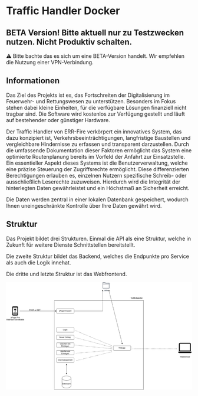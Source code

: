# Traffic Handler Docker

## BETA Version! Bitte aktuell nur zu Testzwecken nutzen. Nicht Produktiv schalten.
⚠️ Bitte bachte das es sich um eine BETA-Version handelt. Wir empfehlen die Nutzung  einer VPN-Verbindung.

## Informationen
Das Ziel des Projekts ist es, das Fortschreiten der Digitalisierung im Feuerwehr- und Rettungswesen zu unterstützen. Besonders im Fokus stehen dabei kleine Einheiten, für die verfügbare Lösungen finanziell nicht tragbar sind. Die Software wird kostenlos zur Verfügung gestellt und läuft auf bestehender oder günstiger Hardware.

 

Der Traffic Handler von ERR-Fire verkörpert ein innovatives System, das dazu konzipiert ist, Verkehrsbeeinträchtigungen, langfristige Baustellen und vergleichbare Hindernisse zu erfassen und transparent darzustellen. Durch die umfassende Dokumentation dieser Faktoren ermöglicht das System eine optimierte Routenplanung bereits im Vorfeld der Anfahrt zur Einsatzstelle. Ein essentieller Aspekt dieses Systems ist die Benutzerverwaltung, welche eine präzise Steuerung der Zugriffsrechte ermöglicht. Diese differenzierten Berechtigungen erlauben es, einzelnen Nutzern spezifische Schreib- oder ausschließlich Leserechte zuzuweisen. Hierdurch wird die Integrität der hinterlegten Daten gewährleistet und ein Höchstmaß an Sicherheit erreicht.

Die Daten werden zentral in einer lokalen Datenbank gespeichert, wodurch Ihnen uneingeschränkte Kontrolle über Ihre Daten gewährt wird.

## Struktur

Das Projekt bildet drei Strukturen.
Einmal die API als eine Struktur, welche in Zukunft für weitere Dienste Schnittstellen bereitstellt.

Die zweite Struktur bildet das Backend, welches die Endpunkte pro Service als auch die Logik innehat.

Die dritte und letzte Struktur ist das Webfrontend.

![Die Struktur](../img/struktur.png)